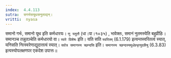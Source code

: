 ```yaml
---
index:  4.4.113
sutra:  सगर्भसयूथसनुताद्यन्।
vritti:  nyasa
---
```


समानो गर्भः, समानो यूथ इति कर्मधारयः। `णु स्तुतौ` (धा।पा।१०३५) , भावेक्तः, समानं नुतमस्येति बहुव्रीहिः। समानञ्च तन्नुतञ्चेति कर्मधारयो वा। `स्वरे विशेषः` इति। यति सति `स्वरितम्` (6.1.179) इत्यन्तस्वरितत्वं स्यात्, यनिसति नित्स्वरेणाद्युदात्तत्वं स्यात्। `सर्वत्र समानस्य च्छन्दसि` इति। `समानस्य च्छन्दस्यमूर्धप्रभृत्युदर्केषु` (6.3.83) इत्यस्योपलक्षणपर एकदेश उपात्तः॥
